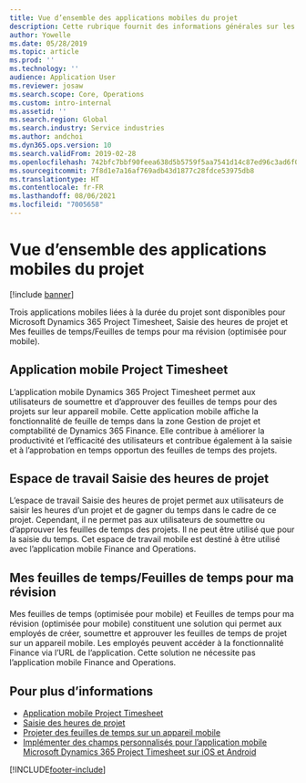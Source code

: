 ```yaml
---
title: Vue d’ensemble des applications mobiles du projet
description: Cette rubrique fournit des informations générales sur les applications liées au temps du projet pour Microsoft Dynamics 365 Project Timesheet, Saisie des heures de projet et Mes feuilles de temps/Feuilles de temps disponibles sur un appareil mobile.
author: Yowelle
ms.date: 05/28/2019
ms.topic: article
ms.prod: ''
ms.technology: ''
audience: Application User
ms.reviewer: josaw
ms.search.scope: Core, Operations
ms.custom: intro-internal
ms.assetid: ''
ms.search.region: Global
ms.search.industry: Service industries
ms.author: andchoi
ms.dyn365.ops.version: 10
ms.search.validFrom: 2019-02-28
ms.openlocfilehash: 742bfc7bbf90feea638d5b5759f5aa7541d14c87ed96c3ad6f074684696e0c73
ms.sourcegitcommit: 7f8d1e7a16af769adb43d1877c28fdce53975db8
ms.translationtype: HT
ms.contentlocale: fr-FR
ms.lasthandoff: 08/06/2021
ms.locfileid: "7005658"
---
```

# <a name="project-mobile-applications-overview"></a>Vue d’ensemble des applications mobiles du projet

[!include [banner](../includes/banner.md)]

Trois applications mobiles liées à la durée du projet sont disponibles pour Microsoft Dynamics 365 Project Timesheet, Saisie des heures de projet et Mes feuilles de temps/Feuilles de temps pour ma révision (optimisée pour mobile).

## <a name="project-timesheet-mobile-app"></a>Application mobile Project Timesheet

L’application mobile Dynamics 365 Project Timesheet permet aux utilisateurs de soumettre et d’approuver des feuilles de temps pour des projets sur leur appareil mobile. Cette application mobile affiche la fonctionnalité de feuille de temps dans la zone Gestion de projet et comptabilité de Dynamics 365 Finance. Elle contribue à améliorer la productivité et l’efficacité des utilisateurs et contribue également à la saisie et à l’approbation en temps opportun des feuilles de temps des projets.

## <a name="project-time-entry-workspace"></a>Espace de travail Saisie des heures de projet

L’espace de travail Saisie des heures de projet permet aux utilisateurs de saisir les heures d’un projet et de gagner du temps dans le cadre de ce projet. Cependant, il ne permet pas aux utilisateurs de soumettre ou d’approuver les feuilles de temps des projets. Il ne peut être utilisé que pour la saisie du temps. Cet espace de travail mobile est destiné à être utilisé avec l’application mobile Finance and Operations.

## <a name="my-timesheetstimesheets-for-my-review"></a>Mes feuilles de temps/Feuilles de temps pour ma révision

Mes feuilles de temps (optimisée pour mobile) et Feuilles de temps pour ma révision (optimisée pour mobile) constituent une solution qui permet aux employés de créer, soumettre et approuver les feuilles de temps de projet sur un appareil mobile. Les employés peuvent accéder à la fonctionnalité Finance via l’URL de l’application. Cette solution ne nécessite pas l’application mobile Finance and Operations.

## <a name="for-more-information"></a>Pour plus d’informations

- [Application mobile Project Timesheet](project-timesheet.md)
- [Saisie des heures de projet]( project-time-entry-mobile-workspace.md)
- [Projeter des feuilles de temps sur un appareil mobile](Mobile-timesheets.md)
- [Implémenter des champs personnalisés pour l’application mobile Microsoft Dynamics 365 Project Timesheet sur iOS et Android](custom-fields-mobile.md)


[!INCLUDE[footer-include](../includes/footer-banner.md)]